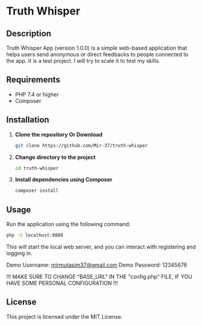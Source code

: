 # Truth Whisper

## Description

Truth Whisper App (version 1.0.0) is a simple web-based application that helps users send anonymous or direct feedbacks to people connected to the app.
It is a test project. I will try to scale it to test my skills.

## Requirements

-   PHP 7.4 or higher
-   Composer

## Installation

1. **Clone the repository Or Download**

    ```bash
    git clone https://github.com/Mir-37/truth-whisper
    ```

2. **Change directory to the project**

    ```bash
    cd truth-whisper
    ```

3. **Install dependencies using Composer**

    ```bash
    composer install
    ```

## Usage

Run the application using the following command:

```bash
php -S localhost:8080
```

This will start the local web server, and you can interact with registering and logging in.

Demo Username: mirmutasim37@gmail.com
Demo Password: 12345678

!!! MAKE SURE TO CHANGE "BASE_URL" IN THE "config.php" FILE, IF YOU HAVE SOME PERSONAL CONFIGURATION !!!

## License

This project is licensed under the MIT License.
